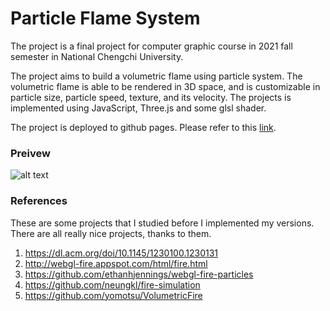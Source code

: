 # Particle Flame System

The project is a final project for computer graphic course in 2021 fall semester in National Chengchi University.

The project aims to build a volumetric flame using particle system. The volumetric flame is able to be rendered in 3D space, and is customizable in particle size, particle speed, texture, and its velocity. The projects is implemented using JavaScript, Three.js and some glsl shader.

The project is deployed to github pages. Please refer to this [link](https://capy-pl.github.io/cg-particle-flame/).

### Preivew

![alt text](https://capy-pl.github.io/cg-particle-flame/volumetric_fire.gif)


### References

These are some projects that I studied before I implemented my versions. There are all really nice projects, thanks to them.

1. https://dl.acm.org/doi/10.1145/1230100.1230131
2. http://webgl-fire.appspot.com/html/fire.html
3. https://github.com/ethanhjennings/webgl-fire-particles
4. https://github.com/neungkl/fire-simulation
5. https://github.com/yomotsu/VolumetricFire
